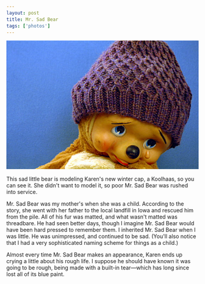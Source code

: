 ```yaml
---
layout: post
title: Mr. Sad Bear
tags: ['photos']
---
```


![Sad Bear :: Nikon D70](/media/2007/12/sad2.jpg)

This sad little bear is modeling Karen's new winter cap, a Koolhaas, so
you can see it. She didn't want to model it, so poor Mr. Sad Bear was
rushed into service.

Mr. Sad Bear was my mother's when she was a child. According to the
story, she went with her father to the local landfill in Iowa and
rescued him from the pile. All of his fur was matted, and what wasn't
matted was threadbare. He had seen better days, though I imagine Mr. Sad
Bear would have been hard pressed to remember them. I inherited Mr. Sad
Bear when I was little. He was unimpressed, and continued to be sad.
(You'll also notice that I had a very sophisticated naming scheme for
things as a child.)

Almost every time Mr. Sad Bear makes an appearance, Karen ends up crying
a little about his rough life. I suppose he should have known it was
going to be rough, being made with a built-in tear—which has long since
lost all of its blue paint.

